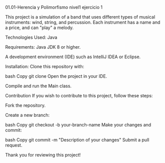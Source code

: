 01.01-Herencia y Polimorfismo nivel1 ejercicio 1

This project is a simulation of a band that uses different types of musical instruments:
 wind, string, and percussion. Each instrument has a name and a price, and can "play" a melody.

Technologies Used:
Java

Requirements:
Java JDK 8 or higher.

A development environment (IDE) such as IntelliJ IDEA or Eclipse.

Installation:
Clone this repository with:

bash
Copy
git clone
Open the project in your IDE.

Compile and run the Main class.

Contribution
If you wish to contribute to this project, follow these steps:

Fork the repository.

Create a new branch:

bash
Copy
git checkout -b your-branch-name
Make your changes and commit:

bash
Copy
git commit -m "Description of your changes"
Submit a pull request.

Thank you for reviewing this project!
